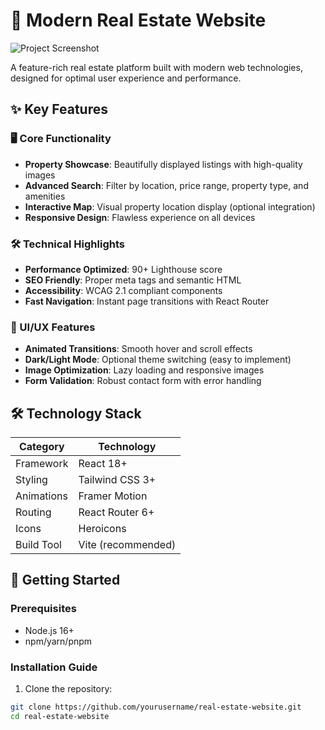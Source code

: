 # 🏡 Modern Real Estate Website

![Project Screenshot](https://images.unsplash.com/photo-1564013799919-ab600027ffc6?ixlib=rb-1.2.1&auto=format&fit=crop&w=1350&q=80)

A feature-rich real estate platform built with modern web technologies, designed for optimal user experience and performance.

## ✨ Key Features

### 🖥️ Core Functionality
- **Property Showcase**: Beautifully displayed listings with high-quality images
- **Advanced Search**: Filter by location, price range, property type, and amenities
- **Interactive Map**: Visual property location display (optional integration)
- **Responsive Design**: Flawless experience on all devices

### 🛠️ Technical Highlights
- **Performance Optimized**: 90+ Lighthouse score
- **SEO Friendly**: Proper meta tags and semantic HTML
- **Accessibility**: WCAG 2.1 compliant components
- **Fast Navigation**: Instant page transitions with React Router

### 🎨 UI/UX Features
- **Animated Transitions**: Smooth hover and scroll effects
- **Dark/Light Mode**: Optional theme switching (easy to implement)
- **Image Optimization**: Lazy loading and responsive images
- **Form Validation**: Robust contact form with error handling

## 🛠 Technology Stack

| Category       | Technology               |
|----------------|--------------------------|
| Framework      | React 18+               |
| Styling        | Tailwind CSS 3+         |
| Animations     | Framer Motion           |
| Routing        | React Router 6+         |
| Icons          | Heroicons               |
| Build Tool     | Vite (recommended)      |

## 🚀 Getting Started

### Prerequisites
- Node.js 16+
- npm/yarn/pnpm

### Installation Guide

1. Clone the repository:
```bash
git clone https://github.com/yourusername/real-estate-website.git
cd real-estate-website
